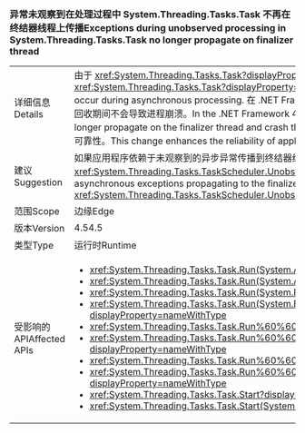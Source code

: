 ### <a name="exceptions-during-unobserved-processing-in-systemthreadingtaskstask-no-longer-propagate-on-finalizer-thread"></a><span data-ttu-id="9fdb5-101">异常未观察到在处理过程中 System.Threading.Tasks.Task 不再在终结器线程上传播</span><span class="sxs-lookup"><span data-stu-id="9fdb5-101">Exceptions during unobserved processing in System.Threading.Tasks.Task no longer propagate on finalizer thread</span></span>

|   |   |
|---|---|
|<span data-ttu-id="9fdb5-102">详细信息</span><span class="sxs-lookup"><span data-stu-id="9fdb5-102">Details</span></span>|<span data-ttu-id="9fdb5-103">由于 <xref:System.Threading.Tasks.Task?displayProperty=name> 类表示异步操作，它捕获在异步处理过程中出现的所有非严重异常。</span><span class="sxs-lookup"><span data-stu-id="9fdb5-103">Because the <xref:System.Threading.Tasks.Task?displayProperty=name> class represents an asynchronous operation, it catches all non-severe exceptions that occur during asynchronous processing.</span></span> <span data-ttu-id="9fdb5-104">在 .NET Framework 4.5 中，如果未观察到异常，且代码绝不会等待任务，则异常将不再在终结器线程上传播并在垃圾回收期间不会导致进程崩溃。</span><span class="sxs-lookup"><span data-stu-id="9fdb5-104">In the .NET Framework 4.5, if an exception is not observed and your code never waits on the task, the exception will no longer propagate on the finalizer thread and crash the process during garbage collection.</span></span> <span data-ttu-id="9fdb5-105">此更改增强了使用 Task 类执行未观察到的异步处理的应用程序的可靠性。</span><span class="sxs-lookup"><span data-stu-id="9fdb5-105">This change enhances the reliability of applications that use the Task class to perform unobserved asynchronous processing.</span></span>|
|<span data-ttu-id="9fdb5-106">建议</span><span class="sxs-lookup"><span data-stu-id="9fdb5-106">Suggestion</span></span>|<span data-ttu-id="9fdb5-107">如果应用程序依赖于未观察到的异步异常传播到终结器线程，可以通过提供的相应的处理程序还原以前的行为<xref:System.Threading.Tasks.TaskScheduler.UnobservedTaskException>事件，或通过设置[运行时配置元素](~/docs/framework/configure-apps/file-schema/runtime/throwunobservedtaskexceptions-element.md).</span><span class="sxs-lookup"><span data-stu-id="9fdb5-107">If an app depends on unobserved asynchronous exceptions propagating to the finalizer thread, the previous behavior can be restored by providing an appropriate handler for the <xref:System.Threading.Tasks.TaskScheduler.UnobservedTaskException> event, or by setting a [runtime configuration element](~/docs/framework/configure-apps/file-schema/runtime/throwunobservedtaskexceptions-element.md).</span></span>|
|<span data-ttu-id="9fdb5-108">范围</span><span class="sxs-lookup"><span data-stu-id="9fdb5-108">Scope</span></span>|<span data-ttu-id="9fdb5-109">边缘</span><span class="sxs-lookup"><span data-stu-id="9fdb5-109">Edge</span></span>|
|<span data-ttu-id="9fdb5-110">版本</span><span class="sxs-lookup"><span data-stu-id="9fdb5-110">Version</span></span>|<span data-ttu-id="9fdb5-111">4.5</span><span class="sxs-lookup"><span data-stu-id="9fdb5-111">4.5</span></span>|
|<span data-ttu-id="9fdb5-112">类型</span><span class="sxs-lookup"><span data-stu-id="9fdb5-112">Type</span></span>|<span data-ttu-id="9fdb5-113">运行时</span><span class="sxs-lookup"><span data-stu-id="9fdb5-113">Runtime</span></span>|
|<span data-ttu-id="9fdb5-114">受影响的 API</span><span class="sxs-lookup"><span data-stu-id="9fdb5-114">Affected APIs</span></span>|<ul><li><xref:System.Threading.Tasks.Task.Run(System.Action)?displayProperty=nameWithType></li><li><xref:System.Threading.Tasks.Task.Run(System.Action,System.Threading.CancellationToken)?displayProperty=nameWithType></li><li><xref:System.Threading.Tasks.Task.Run(System.Func{System.Threading.Tasks.Task})?displayProperty=nameWithType></li><li><xref:System.Threading.Tasks.Task.Run(System.Func{System.Threading.Tasks.Task},System.Threading.CancellationToken)?displayProperty=nameWithType></li><li><xref:System.Threading.Tasks.Task.Run%60%601(System.Func{%60%600})?displayProperty=nameWithType></li><li><xref:System.Threading.Tasks.Task.Run%60%601(System.Func{%60%600},System.Threading.CancellationToken)?displayProperty=nameWithType></li><li><xref:System.Threading.Tasks.Task.Run%60%601(System.Func{System.Threading.Tasks.Task{%60%600}})?displayProperty=nameWithType></li><li><xref:System.Threading.Tasks.Task.Run%60%601(System.Func{System.Threading.Tasks.Task{%60%600}},System.Threading.CancellationToken)?displayProperty=nameWithType></li><li><xref:System.Threading.Tasks.Task.Start?displayProperty=nameWithType></li><li><xref:System.Threading.Tasks.Task.Start(System.Threading.Tasks.TaskScheduler)?displayProperty=nameWithType></li></ul>|

